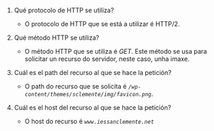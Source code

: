 
1. Qué protocolo de HTTP se utiliza?

    - O protocolo de HTTP que se está a utilizar é HTTP/2.

2. Qué método HTTP se utiliza?

    - O método HTTP que se utiliza é *GET*. Este método se usa para solicitar un recurso do servidor, neste caso, unha imaxe.

3. Cuál es el path del recurso al que se hace la petición?

    - O path do recurso que se solicita é  *`/wp-content/themes/sclemente/img/favicon.png`*. 

4. Cuál es el host del recurso al que se hace la petición?

    - O host do recurso é *`www.iessanclemente.net`*

